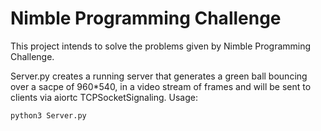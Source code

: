 # Nimble Programming Challenge

This project intends to solve the problems given by Nimble Programming Challenge.

Server.py creates a running server that generates a green ball bouncing over a sacpe of 960*540, in a video stream of frames and will be sent to clients via aiortc TCPSocketSignaling.
Usage:

    python3 Server.py